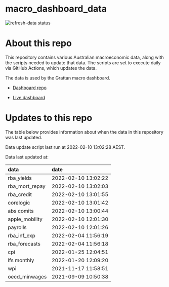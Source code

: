 
<!-- README.md is generated from README.Rmd. Please edit that file -->

# macro\_dashboard\_data

<!-- badges: start -->

![refresh-data
status](https://github.com/grattan/macro_dashboard_data/workflows/refresh-data/badge.svg)

<!-- badges: end -->

# About this repo

This repository contains various Australian macroeconomic data, along
with the scripts needed to update that data. The scripts are set to
execute daily via GitHub Actions, which updates the data.

The data is used by the Grattan macro dashboard.

  - [Dashboard repo](https://github.com/grattan/macrodashboard)

  - [Live dashboard](https://mattcowgill.shinyapps.io/macrodashboard/)

# Updates to this repo

The table below provides information about when the data in this
repository was last updated.

Data update script last run at 2022-02-10 13:02:28 AEST.

Data last updated at:

| data             | date                |
| :--------------- | :------------------ |
| rba\_yields      | 2022-02-10 13:02:22 |
| rba\_mort\_repay | 2022-02-10 13:02:03 |
| rba\_credit      | 2022-02-10 13:01:55 |
| corelogic        | 2022-02-10 13:01:42 |
| abs comits       | 2022-02-10 13:00:44 |
| apple\_mobility  | 2022-02-10 12:01:30 |
| payrolls         | 2022-02-10 12:01:26 |
| rba\_inf\_exp    | 2022-02-04 11:56:19 |
| rba\_forecasts   | 2022-02-04 11:56:18 |
| cpi              | 2022-01-25 12:04:51 |
| lfs monthly      | 2022-01-20 12:09:20 |
| wpi              | 2021-11-17 11:58:51 |
| oecd\_minwages   | 2021-09-09 10:50:38 |
